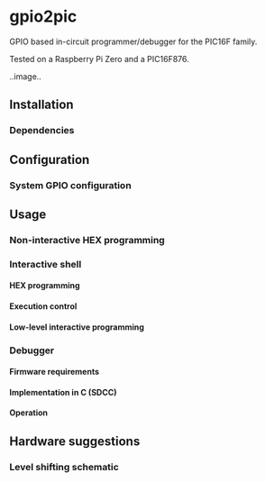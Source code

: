 # gpio2pic

GPIO based in-circuit programmer/debugger for the PIC16F family.

Tested on a Raspberry Pi Zero and a PIC16F876.

..image..

## Installation

### Dependencies

## Configuration

### System GPIO configuration

## Usage

### Non-interactive HEX programming

### Interactive shell

#### HEX programming

#### Execution control

#### Low-level interactive programming

### Debugger

#### Firmware requirements

#### Implementation in C (SDCC)

#### Operation

## Hardware suggestions

### Level shifting schematic